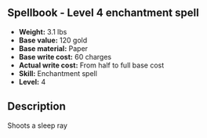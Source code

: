 ## Spellbook - Level 4 enchantment spell

- **Weight:** 3.1 lbs
- **Base value:** 120 gold
- **Base material:** Paper
- **Base write cost:** 60 charges
- **Actual write cost:** From half to full base cost
- **Skill:** Enchantment spell
- **Level:** 4

## Description

Shoots a sleep ray
